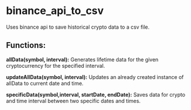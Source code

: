 # binance_api_to_csv
 Uses binance api to save historical crypto data to a csv file.

## Functions:

**allData(symbol, interval):** Generates lifetime data for the given cryptocurrency for the specified interval.

**updateAllData(symbol, interval):** Updates an already created instance of allData to current date and time.

**specificData(symbol,interval, startDate, endDate):** Saves data for crypto and time interval between two specific dates and times.

